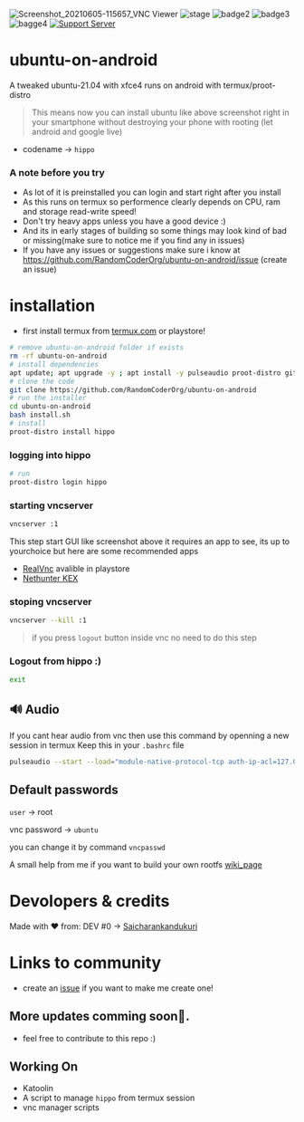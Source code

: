 ![Screenshot_20210605-115657_VNC Viewer](https://user-images.githubusercontent.com/68287637/120882449-b4729680-c5f5-11eb-8a47-c452aefcc882.jpg "A Screenshot of ubuntu xfce showing some pre-installed apps")
![stage](https://img.shields.io/badge/Status-Installable-green) ![badge2](https://img.shields.io/badge/App-Termux-green) ![badge3](https://img.shields.io/badge/Linux%20Distribution-UBUNTU-brightgreen) ![bagge4](https://img.shields.io/badge/Linux%20Distribution__version-21.04%20(hippo)-brightgreen)
[![Support Server](https://img.shields.io/discord/851345998831157288.svg?label=Discord&logo=Discord&colorB=7289da&style=for-the-badge)](https://discord.gg/y432PhPYCS)

# ubuntu-on-android
A tweaked ubuntu-21.04 with xfce4 runs on android with termux/proot-distro

> This means now you can install ubuntu like above screenshot right in your smartphone without destroying your phone with rooting
> (let android and google live)

- codename -> `hippo`

### A note before you try
- As lot of it is preinstalled you can login and start right after you install 
- As this runs on termux so performence clearly depends on CPU, ram and storage read-write speed!
- Don't try heavy apps unless you have a good device :)
- And its in early stages of building so some things may look kind of bad or missing(make sure to notice me if you find any in issues)
- If you have any issues or suggestions make sure i know at https://github.com/RandomCoderOrg/ubuntu-on-android/issue (create an issue)

# installation
- first install termux from [termux.com](https://termux.com) or playstore!
```bash
# remove ubuntu-on-android folder if exists
rm -rf ubuntu-on-android
# install dependencies
apt update; apt upgrade -y ; apt install -y pulseaudio proot-distro git -y
# clone the code
git clone https://github.com/RandomCoderOrg/ubuntu-on-android
# run the installer
cd ubuntu-on-android
bash install.sh
# install
proot-distro install hippo
```
### logging into hippo
```bash
# run
proot-distro login hippo
```
### starting vncserver

```bash
vncserver :1
```
This step start GUI like screenshot above
it requires an app to see, its up to yourchoice but here are some recommended apps
- [RealVnc](https://play.google.com/store/apps/details?id=com.realvnc.viewer.android&hl=en_IN&gl=US) avalible in playstore
- [Nethunter KEX](https://store.nethunter.com/en/packages/com.offsec.nethunter.kex/) 
### stoping vncserver
```bash
vncserver --kill :1
```
> if you press `logout` button inside vnc no need to do this step
### Logout from hippo :)
```bash
exit
```

## 🔊  Audio 
If you cant hear audio from vnc then use this command by openning a new session in termux
Keep this in your `.bashrc` file
```bash
pulseaudio --start --load="module-native-protocol-tcp auth-ip-acl=127.0.0.1 auth-anonymous=1" --exit-idle-time=-1
```
## Default passwords
`user` -> root



vnc password -> `ubuntu`


you can change it by command `vncpasswd`

A small help from me if you want to build your own rootfs [wiki_page](https://github.com/RandomCoderOrg/ubuntu-on-android/wiki/commands-took-to-make-a-custom-rootfs)
# Devolopers & credits
Made with ❤️ from:
DEV #0 -> [Saicharankandukuri](https://github.com/SaicharanKandukuri)

# Links to community
- create an [issue](https://github.com/RandomCoderOrg/ubuntu-on-android/issues) if you want to make me create one!

## More updates comming soon👊.
- feel free to contribute to this repo :)
## Working On
- Katoolin
- A script to manage `hippo` from termux session
- vnc manager scripts
